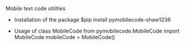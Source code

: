 Mobile text code utilities

- Installation of the package
$pip install pymobilecode-shaw1236

- Usage of class MobileCode
from pymobilecode.MobileCode import MobileCode
mobileCode = MobileCode()
